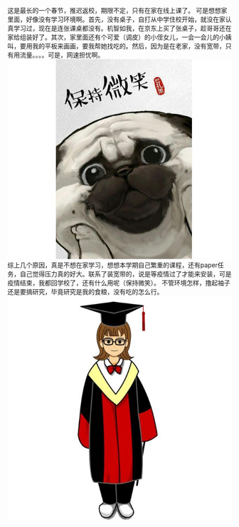 这是最长的一个春节，推迟返校，期限不定，只有在家在线上课了。
可是想想家里面，好像没有学习环境啊。首先，没有桌子，自打从中学住校开始，就没在家认真学习过，现在是连张课桌都没有。机智如我，在京东上买了张桌子，趁哥哥还在家给组装好了。其次，家里面还有个可爱（调皮）的小侄女儿，一会一会儿的小姨叫，要用我的平板来画画，要我帮她找吃的。然后，因为是在老家，没有宽带，只有用流量。。。。可是，网速担忧啊。
![picture1](./picture1.jpg)
综上几个原因，真是不想在家学习，想想本学期自己繁重的课程，还有paper任务，自己觉得压力真的好大。联系了装宽带的，说是等疫情过了才能来安装，可是疫情结束，我都回学校了，还有什么用呢（保持微笑）。
不管环境怎样，撸起袖子还是要搞研究，毕竟研究是我的食粮，没有吃的怎么行。
![picture2](./picture2.jpg)